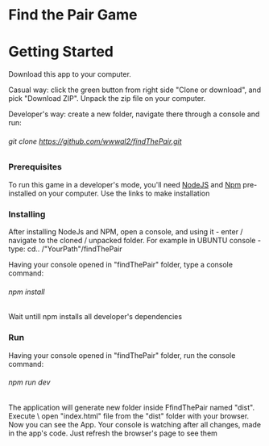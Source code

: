 # Find the Pair Game

# Getting Started
Download this app to your computer.

Casual way: click the green button from right side "Clone or download", and pick "Download ZIP". Unpack the zip file on your computer.

Developer's way: create a new folder, navigate there through a console and run: 
###### git clone https://github.com/wwwal2/findThePair.git 
### Prerequisites
To run this game in a developer's mode, you'll need [NodeJS](https://nodejs.org/en/download/) and [Npm](https://docs.npmjs.com/cli/install) pre-installed on your computer. Use the links to make installation
### Installing
After installing NodeJs and NPM, open a console, and using it - enter / navigate to the cloned / unpacked folder. For example in UBUNTU console - type: cd.. /"YourPath"/findThePair

Having your console opened in "findThePair" folder, type a console command: 
###### npm install 
Wait untill npm installs all developer's dependencies
### Run
Having your console opened in "findThePair" folder, run the console command: 
###### npm run dev
The application will generate new folder inside FfindThePair named "dist". Execute \ open "index.html" file from the "dist" folder with your browser. Now you can see the App. Your console is watching after all changes, made in the app's code. Just refresh the browser's page to see them


